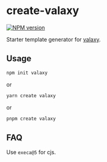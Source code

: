 # create-valaxy

[![NPM version](https://img.shields.io/npm/v/create-valaxy?color=0078E7)](https://www.npmjs.com/package/create-valaxy)

Starter template generator for [valaxy](https://github.com/YunYouJun/valaxy).

## Usage

```bash
npm init valaxy
```

or

```bash
yarn create valaxy
```

or

```bash
pnpm create valaxy
```

## FAQ

Use `execa@5` for cjs.
